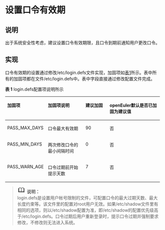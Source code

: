 # 设置口令有效期<a name="ZH-CN_TOPIC_0192977570"></a>

## 说明<a name="zh-cn_topic_0152100281_s3d3bc5ab08db407caeec04649bb877de"></a>

出于系统安全性考虑，建议设置口令有效期限，且口令到期前通知用户更改口令。

## 实现<a name="zh-cn_topic_0152100281_s342339b7f3734723adc7e36d756e3c9d"></a>

口令有效期的设置通过修改/etc/login.defs文件实现，加固项如[表1](#zh-cn_topic_0152100281_t77b5d0753721450c81911c18b74e82eb)所示。表中所有的加固项都在文件/etc/login.defs中。表中字段直接通过修改配置文件完成。

**表 1**  login.defs配置项说明所示

<a name="zh-cn_topic_0152100281_t77b5d0753721450c81911c18b74e82eb"></a>
<table><thead align="left"><tr id="zh-cn_topic_0152100281_r3df3f3ed1b0a40718c7e8a0f4a4846fc"><th class="cellrowborder" valign="top" width="25.737426257374263%" id="mcps1.2.5.1.1"><p id="zh-cn_topic_0152100281_aeb399d5a434846a39fed2122dfa77569"><a name="zh-cn_topic_0152100281_aeb399d5a434846a39fed2122dfa77569"></a><a name="zh-cn_topic_0152100281_aeb399d5a434846a39fed2122dfa77569"></a><strong id="zh-cn_topic_0152100281_a17d14b51caa7410f8442443d0fb8de13"><a name="zh-cn_topic_0152100281_a17d14b51caa7410f8442443d0fb8de13"></a><a name="zh-cn_topic_0152100281_a17d14b51caa7410f8442443d0fb8de13"></a>加固项</strong></p>
</th>
<th class="cellrowborder" valign="top" width="24.517548245175483%" id="mcps1.2.5.1.2"><p id="p91918303171"><a name="p91918303171"></a><a name="p91918303171"></a><strong id="b15975182215192"><a name="b15975182215192"></a><a name="b15975182215192"></a>加固项说明</strong></p>
</th>
<th class="cellrowborder" valign="top" width="15.718428157184283%" id="mcps1.2.5.1.3"><p id="p156742110189"><a name="p156742110189"></a><a name="p156742110189"></a><strong id="b129807225192"><a name="b129807225192"></a><a name="b129807225192"></a>建议加固</strong></p>
</th>
<th class="cellrowborder" valign="top" width="34.02659734026597%" id="mcps1.2.5.1.4"><p id="p155991527181913"><a name="p155991527181913"></a><a name="p155991527181913"></a><strong id="b1030303212191"><a name="b1030303212191"></a><a name="b1030303212191"></a>openEuler默认是否已加固为建议值</strong></p>
</th>
</tr>
</thead>
<tbody><tr id="zh-cn_topic_0152100281_r29e23cf92cab42e1ac8754dff12baa4a"><td class="cellrowborder" valign="top" width="25.737426257374263%" headers="mcps1.2.5.1.1 "><p id="zh-cn_topic_0152100281_a921f936f15544de5b3f9e9ba1be84ffe"><a name="zh-cn_topic_0152100281_a921f936f15544de5b3f9e9ba1be84ffe"></a><a name="zh-cn_topic_0152100281_a921f936f15544de5b3f9e9ba1be84ffe"></a>PASS_MAX_DAYS</p>
</td>
<td class="cellrowborder" valign="top" width="24.517548245175483%" headers="mcps1.2.5.1.2 "><p id="p42393415188"><a name="p42393415188"></a><a name="p42393415188"></a>口令最大有效期</p>
</td>
<td class="cellrowborder" valign="top" width="15.718428157184283%" headers="mcps1.2.5.1.3 "><p id="zh-cn_topic_0152100281_a2aa27bf0389c4b838ed9b6eec93af8d4"><a name="zh-cn_topic_0152100281_a2aa27bf0389c4b838ed9b6eec93af8d4"></a><a name="zh-cn_topic_0152100281_a2aa27bf0389c4b838ed9b6eec93af8d4"></a>90</p>
</td>
<td class="cellrowborder" valign="top" width="34.02659734026597%" headers="mcps1.2.5.1.4 "><p id="p117617476191"><a name="p117617476191"></a><a name="p117617476191"></a>否</p>
</td>
</tr>
<tr id="zh-cn_topic_0152100281_r33bf5a02003341b38505f4dd8a4ec331"><td class="cellrowborder" valign="top" width="25.737426257374263%" headers="mcps1.2.5.1.1 "><p id="zh-cn_topic_0152100281_ae34622cd327944e1846fa0057c0fdd26"><a name="zh-cn_topic_0152100281_ae34622cd327944e1846fa0057c0fdd26"></a><a name="zh-cn_topic_0152100281_ae34622cd327944e1846fa0057c0fdd26"></a>PASS_MIN_DAYS</p>
</td>
<td class="cellrowborder" valign="top" width="24.517548245175483%" headers="mcps1.2.5.1.2 "><p id="p32396413180"><a name="p32396413180"></a><a name="p32396413180"></a>两次修改口令的最小间隔时间</p>
</td>
<td class="cellrowborder" valign="top" width="15.718428157184283%" headers="mcps1.2.5.1.3 "><p id="zh-cn_topic_0152100281_a75d083f04c1d465da9fe033bd1e3c6ab"><a name="zh-cn_topic_0152100281_a75d083f04c1d465da9fe033bd1e3c6ab"></a><a name="zh-cn_topic_0152100281_a75d083f04c1d465da9fe033bd1e3c6ab"></a>0</p>
</td>
<td class="cellrowborder" valign="top" width="34.02659734026597%" headers="mcps1.2.5.1.4 "><p id="p1675154714197"><a name="p1675154714197"></a><a name="p1675154714197"></a>否</p>
</td>
</tr>
<tr id="zh-cn_topic_0152100281_r2b4ddf77ed6345f2af1df4ca80e8da79"><td class="cellrowborder" valign="top" width="25.737426257374263%" headers="mcps1.2.5.1.1 "><p id="zh-cn_topic_0152100281_a95fb2c79aba04e37a87c4f34710db6c1"><a name="zh-cn_topic_0152100281_a95fb2c79aba04e37a87c4f34710db6c1"></a><a name="zh-cn_topic_0152100281_a95fb2c79aba04e37a87c4f34710db6c1"></a>PASS_WARN_AGE</p>
</td>
<td class="cellrowborder" valign="top" width="24.517548245175483%" headers="mcps1.2.5.1.2 "><p id="p1723920441810"><a name="p1723920441810"></a><a name="p1723920441810"></a>口令过期前开始提示天数</p>
</td>
<td class="cellrowborder" valign="top" width="15.718428157184283%" headers="mcps1.2.5.1.3 "><p id="zh-cn_topic_0152100281_a0ccc437555734423b86103bf36f3977b"><a name="zh-cn_topic_0152100281_a0ccc437555734423b86103bf36f3977b"></a><a name="zh-cn_topic_0152100281_a0ccc437555734423b86103bf36f3977b"></a>7</p>
</td>
<td class="cellrowborder" valign="top" width="34.02659734026597%" headers="mcps1.2.5.1.4 "><p id="p249184791910"><a name="p249184791910"></a><a name="p249184791910"></a>否</p>
</td>
</tr>
</tbody>
</table>

>![](public_sys-resources/icon-note.gif) **说明：**   
>login.defs是设置用户帐号限制的文件，可配置口令的最大过期天数、最大长度约束等。该文件里的配置对root用户无效。如果/etc/shadow文件里有相同的选项，则以/etc/shadow配置为准，即/etc/shadow的配置优先级高于/etc/login.defs。口令过期后用户重新登录时，提示口令过期并强制要求修改，不修改则无法进入系统。  

